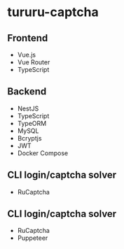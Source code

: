 # tururu-captcha

## Frontend
* Vue.js
* Vue Router
* TypeScript

## Backend
* NestJS
* TypeScript
* TypeORM
* MySQL
* Bcryptjs
* JWT
* Docker Compose

## CLI login/captcha solver
* RuCaptcha

## CLI login/captcha solver
* RuCaptcha
* Puppeteer
